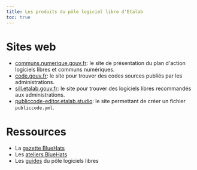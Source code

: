 ```yaml
---
title: Les produits du pôle logiciel libre d'Etalab
toc: true
---
```


# Sites web

- [communs.numerique.gouv.fr](https://communs.numerique.gouv.fr): le site de présentation du plan d'action logiciels libres et communs numériques.
- [code.gouv.fr](https://code.gouv.fr): le site pour trouver des codes sources publiés par les administrations.
- [sill.etalab.gouv.fr](https://sill.etalab.gouv.fr): le site pour trouver des logiciels libres recommandés aux administrations.
- [publiccode-editor.etalab.studio](https://publiccode-editor.etalab.studio/): le site permettant de créer un fichier `publiccode.yml`.

# Ressources

- La [gazette BlueHats](https://communs.numerique.gouv.fr/gazette/)
- Les [ateliers BlueHats](https://communs.numerique.gouv.fr/bluehats/ateliers/)
- Les [guides](guides.md) du pôle logiciels libres
